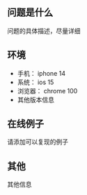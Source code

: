 ## 问题是什么

问题的具体描述，尽量详细

## 环境

- 手机： iphone 14
- 系统： ios 15
- 浏览器： chrome 100
- 其他版本信息

## 在线例子

请添加可以复现的例子

## 其他

其他信息
